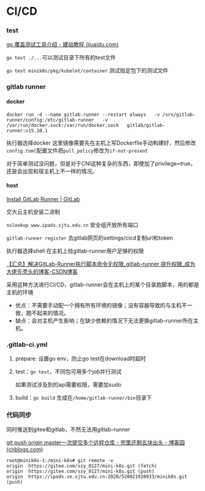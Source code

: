 # CI/CD

### test

[go 覆盖测试工具介绍 - 建站教程 (jiuaidu.com)](https://jiuaidu.com/jianzhan/1046052/)

`go test ./...`可以测试目录下所有的test文件

`go test minik8s/pkg/kubelet/container` 测试指定包下的测试文件

### gitlab runner

#### docker

`docker run -d --name gitlab-runner --restart always   -v /srv/gitlab-runner/config:/etc/gitlab-runner   -v /var/run/docker.sock:/var/run/docker.sock   gitlab/gitlab-runner:v15.10.1`

执行器选择docker 这里镜像需要先在主机上写Dockerfile手动构建好，然后修改`config.toml`配置文件把`pull_policy`修改为`if-not-present`

对于简单测试没问题，但是对于CNI这种复杂的东西，即使加了privilege=true，还是会出现和宿主机上不一样的情况。

#### host

[Install GitLab Runner | GitLab](https://docs.gitlab.com/runner/install/)

交大云主机安装二进制

`nslookup www.ipads.sjtu.edu.cn` 安全组开放所有端口

`gitlab-runner register` 去gitlab网页的settings/cicd复制url和token

执行器选择shell 在主机上给gitlab-runner用户足够的权限

[【汇总】解决GitLab-Runner执行脚本命令无权限_gitlab-runner 提升权限_成为大佬先秃头的博客-CSDN博客](https://blog.csdn.net/qq_39940674/article/details/127616784)

采用这种方法进行CI/CD，gitlab-runner会在主机上的某个目录跑脚本，用的都是主机的环境

- 优点：不需要手动配一个拥有所有环境的镜像；没有容器导致的与主机不一致，跑不起来的情况。
- 缺点：会对主机产生影响；在缺少依赖的情况下无法更换gitlab-runner所在主机。

### .gitlab-ci.yml

1. prepare: 设置go env，防止go test在download时超时

2. test：`go test`，不同包可用多个job并行测试

   如果测试涉及到的api需要权限，需要加sudo

3. build：`go build` 生成在`/home/gitlab-runner/bin`目录下

### 代码同步

同时推送到gitee和gitlab，不然无法用gitlab-runner

[git push origin master一次提交多个远程仓库 - 兜里还剩五块出头 - 博客园 (cnblogs.com)](https://www.cnblogs.com/hmy-666/p/17304317.html)

```shell
root@minik8s-1:/mini-k8s# git remote -v
origin  https://gitee.com/szy_0127/mini-k8s.git (fetch)
origin  https://gitee.com/szy_0127/mini-k8s.git (push)
origin  https://ipads.se.sjtu.edu.cn:2020/520021910933/minik8s.git (push)
```

